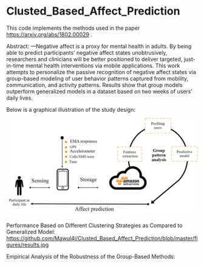 # Clusted_Based_Affect_Prediction

This code implements the methods used in the paper https://arxiv.org/abs/1802.00029 .

Abstract:
—Negative affect is a proxy for mental health in adults. By being able to predict participants’ negative affect states unobtrusively, researchers and clinicians will be better positioned to deliver targeted, just-in-time mental health interventions via mobile applications. This work attempts to personalize the passive recognition of negative affect states via group-based modeling of user behavior patterns captured from mobility, communication, and activity patterns. Results show that group models outperform generalized models in a dataset based on two weeks of users’ daily lives.


Below is a graphical illustration of the study design:

![Optional Text](https://github.com/Mawul4j/Clusted_Based_Affect_Prediction/blob/master/figures/design.jpg)

Performance Based on Different Clustering Strategies as Compared to Generalized Model:
https://github.com/Mawul4j/Clusted_Based_Affect_Prediction/blob/master/figures/results.jpg

Empirical Analysis of the Robustness of the Group-Based Methods:

